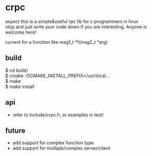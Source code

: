 # crpc   
expect this is a simple&amp;useful rpc lib for c programmers in linux   
stop and just write your code down if you are interesting. Anyone is welcome here!  
   
current for a function like msg1_t *f(msg2_t *arg)   

## build
   $ cd build/  
   $ cmake -DCMAKE_INSTALL_PREFIX=/usr/local ..  
   $ make  
   $ make install  
## api
   - refer to include/crpc.h, or examples in test/
## future
   - add support for complex function type
   - add support for multiple/complex server/client   
